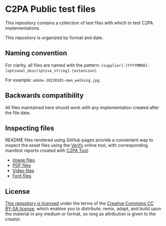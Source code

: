 # C2PA Public test files

This repository contains a collection of test files with which to test C2PA implementations.

This repository is organized by format and date.

## Naming convention

For clarity, all files are named with the pattern: `[supplier]-[YYYYMMDD]-[optional_descriptive_string].[extension]`.

For example: `adobe-20220101-man_walking.jpg`.

## Backwards compatibility

All files maintained here should work with any implementation created after the file date.

## Inspecting files

README files rendered using GitHub pages provide a convenient way to inspect the asset files using the [Verify](https://contentcredentials.org/verify) online tool, with corresponding manifest reports created with [C2PA Tool](https://opensource.contentauthenticity.org/docs/c2patool/):

- [Image files](https://c2pa.org/public-testfiles/image/)
- [PDF files](https://c2pa.org/public-testfiles/pdf/)
- [Video files](https://c2pa.org/public-testfiles/video/)
- [Font files](https://c2pa.org/public-testfiles/font/)

## License

[This repository is licensed](LICENSE) under the terms of the [Creative Commons CC BY-SA license](https://creativecommons.org/licenses/by-sa/4.0/), which enables you to distribute, remix, adapt, and build upon the material in any medium or format, so long as attribution is given to the creator.  
